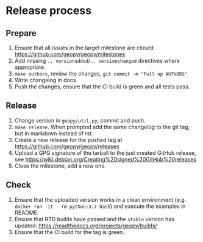 # Release process

## Prepare

1. Ensure that all issues in the target milestone are
   closed: https://github.com/geopy/geopy/milestones
1. Add missing `.. versionadded`/`.. versionchanged` directives
   where appropriate.
1. `make authors`, review the changes, `git commit -m "Pull up AUTHORS"`
1. Write changelog in docs.
1. Push the changes, ensure that the CI build is green and all tests pass.

## Release

1. Change version in `geopy/util.py`, commit and push.
1. `make release`. When prompted add the same changelog to the git tag,
   but in markdown instead of rst.
1. Create a new release for the pushed tag at https://github.com/geopy/geopy/releases
1. Upload a GPG signature of the tarball to the just created GitHub release,
   see https://wiki.debian.org/Creating%20signed%20GitHub%20releases
1. Close the milestone, add a new one.

## Check

1. Ensure that the uploaded version works in a clean environment
   (e.g. `docker run -it --rm python:3.7 bash`)
   and execute the examples in README.
1. Ensure that RTD builds have passed and the `stable` version has updated:
   https://readthedocs.org/projects/geopy/builds/
1. Ensure that the CI build for the tag is green.

